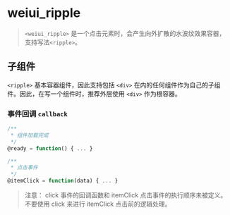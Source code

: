 # weiui_ripple

> `<weiui_ripple>` 是一个点击元素时，会产生向外扩散的水波纹效果容器，支持写法`<ripple>`。

## 子组件

`<ripple>` 基本容器组件，因此支持包括 `<div>` 在内的任何组件作为自己的子组件。因此，在写一个组件时，推荐外层使用 `<div>` 作为根容器。

### 事件回调 `callback`

``` js
/**
 * 组件加载完成
 */
@ready = function() { ... }

/**
 * 点击事件
 */
@itemClick = function(data) { ... }
```

> 注意： click 事件的回调函数和 itemClick 点击事件的执行顺序未被定义。不要使用 click 来进行 itemClick 点击前的逻辑处理。

